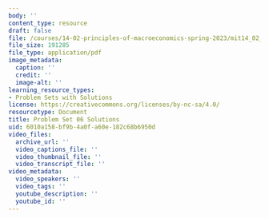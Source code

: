 ```yaml
---
body: ''
content_type: resource
draft: false
file: /courses/14-02-principles-of-macroeconomics-spring-2023/mit14_02_s23_pset6_solutions.pdf
file_size: 191285
file_type: application/pdf
image_metadata:
  caption: ''
  credit: ''
  image-alt: ''
learning_resource_types:
- Problem Sets with Solutions
license: https://creativecommons.org/licenses/by-nc-sa/4.0/
resourcetype: Document
title: Problem Set 06 Solutions
uid: 6010a158-bf9b-4a0f-a60e-182c68b6950d
video_files:
  archive_url: ''
  video_captions_file: ''
  video_thumbnail_file: ''
  video_transcript_file: ''
video_metadata:
  video_speakers: ''
  video_tags: ''
  youtube_description: ''
  youtube_id: ''
---
```

